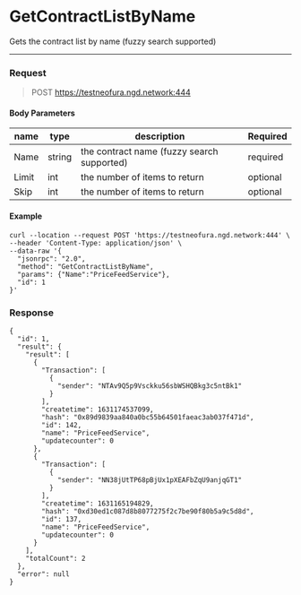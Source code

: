# GetContractListByName
Gets the contract list by name (fuzzy search supported)
<hr>

### Request

> POST https://testneofura.ngd.network:444

#### Body Parameters

|    name    | type | description | Required |
| ---------- | --- |    ------    | ----|
| Name     | string|  the contract name (fuzzy search supported)| required|
| Limit    | int|  the number of items to return| optional|
| Skip    | int|  the number of items to return| optional |


#### Example
```
curl --location --request POST 'https://testneofura.ngd.network:444' \
--header 'Content-Type: application/json' \
--data-raw '{
  "jsonrpc": "2.0",
  "method": "GetContractListByName",
  "params": {"Name":"PriceFeedService"},
  "id": 1
}'
```
### Response
```json5
{
  "id": 1,
  "result": {
    "result": [
      {
        "Transaction": [
          {
            "sender": "NTAv9Q5p9Vsckku56sbWSHQBkg3c5ntBk1"
          }
        ],
        "createtime": 1631174537099,
        "hash": "0x89d9839aa840a0bc55b64501faeac3ab037f471d",
        "id": 142,
        "name": "PriceFeedService",
        "updatecounter": 0
      },
      {
        "Transaction": [
          {
            "sender": "NN38jUtTP68pBjUx1pXEAFbZqU9anjqGT1"
          }
        ],
        "createtime": 1631165194829,
        "hash": "0xd30ed1c087d8b8077275f2c7be90f80b5a9c5d8d",
        "id": 137,
        "name": "PriceFeedService",
        "updatecounter": 0
      }
    ],
    "totalCount": 2
  },
  "error": null
}
```

